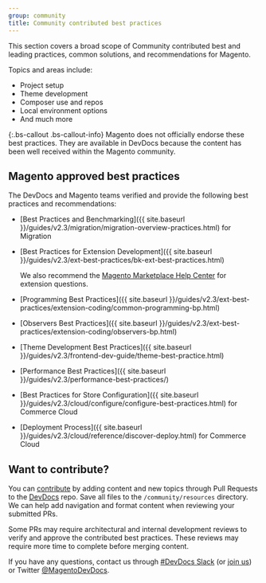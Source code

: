 ```yaml
---
group: community
title: Community contributed best practices
---
```


This section covers a broad scope of Community contributed best and leading practices, common solutions, and recommendations for Magento.

Topics and areas include:

* Project setup
* Theme development
* Composer use and repos
* Local environment options
* And much more

{:.bs-callout .bs-callout-info}
Magento does not officially endorse these best practices.
They are available in DevDocs because the content has been well received within the Magento community.

## Magento approved best practices

The DevDocs and Magento teams verified and provide the following best practices and recommendations:

- [Best Practices and Benchmarking]({{ site.baseurl }}/guides/v2.3/migration/migration-overview-practices.html) for Migration
- [Best Practices for Extension Development]({{ site.baseurl }}/guides/v2.3/ext-best-practices/bk-ext-best-practices.html)

    We also recommend the [Magento Marketplace Help Center](https://marketplacesupport.magento.com/hc/en-us) for extension questions.
- [Programming Best Practices]({{ site.baseurl }}/guides/v2.3/ext-best-practices/extension-coding/common-programming-bp.html)
- [Observers Best Practices]({{ site.baseurl }}/guides/v2.3/ext-best-practices/extension-coding/observers-bp.html)
- [Theme Development Best Practices]({{ site.baseurl }}/guides/v2.3/frontend-dev-guide/theme-best-practice.html)
- [Performance Best Practices]({{ site.baseurl }}/guides/v2.3/performance-best-practices/)
- [Best Practices for Store Configuration]({{ site.baseurl }}/guides/v2.3/cloud/configure/configure-best-practices.html) for Commerce Cloud
- [Deployment Process]({{ site.baseurl }}/guides/v2.3/cloud/reference/discover-deploy.html) for Commerce Cloud

## Want to contribute?

You can [contribute](https://github.com/magento/devdocs/blob/master/.github/CONTRIBUTING.md) by adding content and new topics through Pull Requests to the [DevDocs](https://github.com/magento/devdocs) repo. Save all files to the `/community/resources` directory. We can help add navigation and format content when reviewing your submitted PRs.

Some PRs may require architectural and internal development reviews to verify and approve the contributed best practices. These reviews may require more time to complete before merging content.

If you have any questions, contact us through [#DevDocs Slack](https://magentocommeng.slack.com/messages/CAN932A3H) (or [join us](https://t.co/9HImUyCmyh)) or Twitter [@MagentoDevDocs](https://twitter.com/MagentoDevDocs).